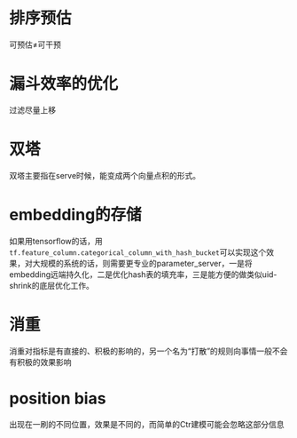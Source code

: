 
# 排序预估
可预估≠可干预

# 漏斗效率的优化
过滤尽量上移

# 双塔
双塔主要指在serve时候，能变成两个向量点积的形式。

# embedding的存储
如果用tensorflow的话，用`tf.feature_column.categorical_column_with_hash_bucket`可以实现这个效果，对大规模的系统的话，则需要更专业的parameter_server，一是将embedding远端持久化，二是优化hash表的填充率，三是能方便的做类似uid-shrink的底层优化工作。

# 消重
消重对指标是有直接的、积极的影响的，另一个名为“打散”的规则向事情一般不会有积极的效果影响

# position bias
出现在一刷的不同位置，效果是不同的，而简单的Ctr建模可能会忽略这部分信息
